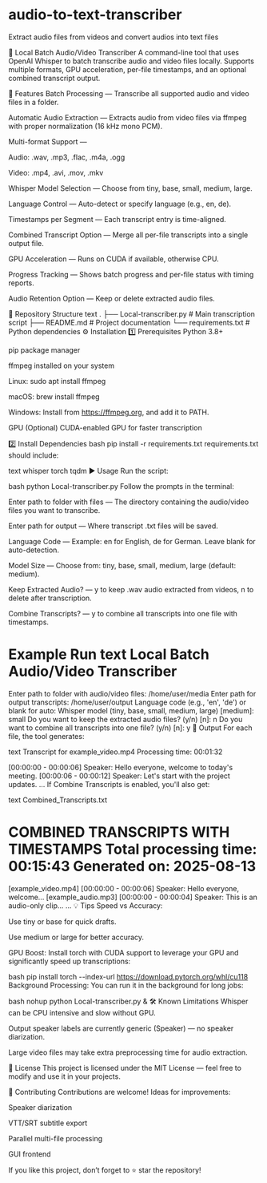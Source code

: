 # audio-to-text-transcriber
Extract audio files from videos and convert audios into text files

📝 Local Batch Audio/Video Transcriber
A command-line tool that uses OpenAI Whisper to batch transcribe audio and video files locally.
Supports multiple formats, GPU acceleration, per-file timestamps, and an optional combined transcript output.

📌 Features
Batch Processing — Transcribe all supported audio and video files in a folder.

Automatic Audio Extraction — Extracts audio from video files via ffmpeg with proper normalization (16 kHz mono PCM).

Multi-format Support —

Audio: .wav, .mp3, .flac, .m4a, .ogg

Video: .mp4, .avi, .mov, .mkv

Whisper Model Selection — Choose from tiny, base, small, medium, large.

Language Control — Auto-detect or specify language (e.g., en, de).

Timestamps per Segment — Each transcript entry is time-aligned.

Combined Transcript Option — Merge all per-file transcripts into a single output file.

GPU Acceleration — Runs on CUDA if available, otherwise CPU.

Progress Tracking — Shows batch progress and per-file status with timing reports.

Audio Retention Option — Keep or delete extracted audio files.

📂 Repository Structure
text
.
├── Local-transcriber.py   # Main transcription script
├── README.md              # Project documentation
└── requirements.txt       # Python dependencies
⚙️ Installation
1️⃣ Prerequisites
Python 3.8+

pip package manager

ffmpeg installed on your system

Linux: sudo apt install ffmpeg

macOS: brew install ffmpeg

Windows: Install from https://ffmpeg.org, and add it to PATH.

GPU (Optional) CUDA-enabled GPU for faster transcription

2️⃣ Install Dependencies
bash
pip install -r requirements.txt
requirements.txt should include:

text
whisper
torch
tqdm
▶️ Usage
Run the script:

bash
python Local-transcriber.py
Follow the prompts in the terminal:

Enter path to folder with files — The directory containing the audio/video files you want to transcribe.

Enter path for output — Where transcript .txt files will be saved.

Language Code — Example: en for English, de for German. Leave blank for auto-detection.

Model Size — Choose from: tiny, base, small, medium, large (default: medium).

Keep Extracted Audio? — y to keep .wav audio extracted from videos, n to delete after transcription.

Combine Transcripts? — y to combine all transcripts into one file with timestamps.

Example Run
text
Local Batch Audio/Video Transcriber
============================
Enter path to folder with audio/video files: /home/user/media
Enter path for output transcripts: /home/user/output
Language code (e.g., 'en', 'de') or blank for auto:
Whisper model (tiny, base, small, medium, large) [medium]: small
Do you want to keep the extracted audio files? (y/n) [n]: n
Do you want to combine all transcripts into one file? (y/n) [n]: y
📄 Output
For each file, the tool generates:

text
Transcript for example_video.mp4
Processing time: 00:01:32

[00:00:00 - 00:00:06] Speaker: Hello everyone, welcome to today's meeting.
[00:00:06 - 00:00:12] Speaker: Let's start with the project updates.
...
If Combine Transcripts is enabled, you'll also get:

text
Combined_Transcripts.txt

COMBINED TRANSCRIPTS WITH TIMESTAMPS
Total processing time: 00:15:43
Generated on: 2025-08-13
================================================================================
[example_video.mp4] [00:00:00 - 00:00:06] Speaker: Hello everyone, welcome...
[example_audio.mp3] [00:00:00 - 00:00:04] Speaker: This is an audio-only clip...
...
💡 Tips
Speed vs Accuracy:

Use tiny or base for quick drafts.

Use medium or large for better accuracy.

GPU Boost: Install torch with CUDA support to leverage your GPU and significantly speed up transcriptions:

bash
pip install torch --index-url https://download.pytorch.org/whl/cu118
Background Processing: You can run it in the background for long jobs:

bash
nohup python Local-transcriber.py &
🛠 Known Limitations
Whisper can be CPU intensive and slow without GPU.

Output speaker labels are currently generic (Speaker) — no speaker diarization.

Large video files may take extra preprocessing time for audio extraction.

📜 License
This project is licensed under the MIT License — feel free to modify and use it in your projects.

🤝 Contributing
Contributions are welcome!
Ideas for improvements:

Speaker diarization

VTT/SRT subtitle export

Parallel multi-file processing

GUI frontend

If you like this project, don’t forget to ⭐ star the repository!
